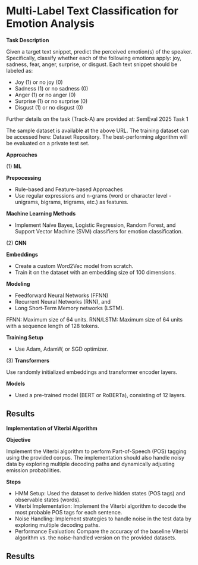 # Multi-Label Text Classification for Emotion Analysis

**Task Description**

Given a target text snippet, predict the perceived emotion(s) of the speaker. Specifically, classify whether each of the following emotions apply: joy, sadness, fear, anger, surprise, or disgust. Each text snippet should be labeled as:

  - Joy (1) or no joy (0)
  - Sadness (1) or no sadness (0)
  - Anger (1) or no anger (0)
  - Surprise (1) or no surprise (0)
  - Disgust (1) or no disgust (0)

Further details on the task (Track-A) are provided at: SemEval 2025 Task 1

The sample dataset is available at the above URL. The training dataset can be accessed here: Dataset Repository. The best-performing algorithm will be evaluated on a private test set.

**Approaches**

(1) **ML**

**Prepocessing**
  - Rule-based and Feature-based Approaches
  - Use regular expressions and n-grams (word or character level - unigrams, bigrams, trigrams, etc.) as features.

**Machine Learning Methods**
  - Implement Naïve Bayes, Logistic Regression, Random Forest, and Support Vector Machine (SVM) classifiers for emotion classification.

(2) **CNN**

**Embeddings**
  - Create a custom Word2Vec model from scratch.
  - Train it on the dataset with an embedding size of 100 dimensions.

**Modeling**
  - Feedforward Neural Networks (FFNN)
  - Recurrent Neural Networks (RNN), and
  - Long Short-Term Memory networks (LSTM).

FFNN: Maximum size of 64 units. RNN/LSTM: Maximum size of 64 units with a sequence length of 128 tokens.

**Training Setup**
  - Use Adam, AdamW, or SGD optimizer.

(3) **Transformers**

Use randomly initialized embeddings and transformer encoder layers.

**Models**
  - Used a pre-trained model (BERT or RoBERTa), consisting of 12 layers.
 
 ## Results

**Implementation of Viterbi Algorithm**

**Objective**

Implement the Viterbi algorithm to perform Part-of-Speech (POS) tagging using the provided corpus. The implementation should also handle noisy data by exploring multiple decoding paths and dynamically adjusting emission probabilities.

**Steps**
  - HMM Setup: Used the dataset to derive hidden states (POS tags) and observable states (words).
  - Viterbi Implementation: Implement the Viterbi algorithm to decode the most probable POS tags for each sentence.
  - Noise Handling: Implement strategies to handle noise in the test data by exploring multiple decoding paths.
  - Performance Evaluation: Compare the accuracy of the baseline Viterbi algorithm vs. the noise-handled version on the provided datasets.
## Results    

